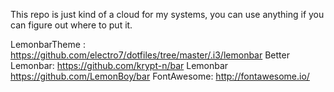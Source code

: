 This repo is just kind of a cloud for my systems, you can use anything if you can figure out where to put it. 

LemonbarTheme : https://github.com/electro7/dotfiles/tree/master/.i3/lemonbar
Better Lemonbar: https://github.com/krypt-n/bar
Lemonbar https://github.com/LemonBoy/bar
FontAwesome: http://fontawesome.io/
